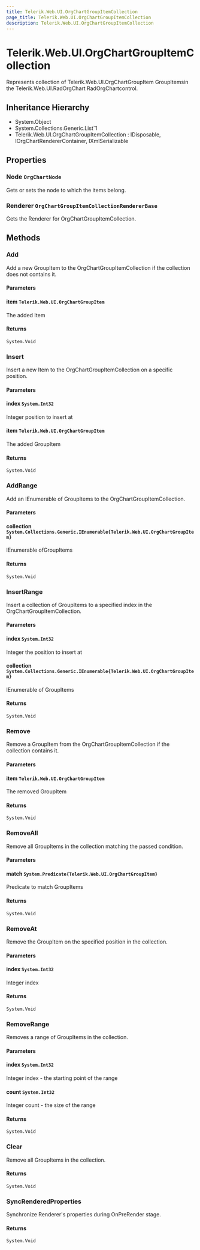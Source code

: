 ```yaml
---
title: Telerik.Web.UI.OrgChartGroupItemCollection
page_title: Telerik.Web.UI.OrgChartGroupItemCollection
description: Telerik.Web.UI.OrgChartGroupItemCollection
---
```


# Telerik.Web.UI.OrgChartGroupItemCollection

Represents collection of Telerik.Web.UI.OrgChartGroupItem GroupItemsin the Telerik.Web.UI.RadOrgChart RadOrgChartcontrol.

## Inheritance Hierarchy

* System.Object
* System.Collections.Generic.List`1
* Telerik.Web.UI.OrgChartGroupItemCollection : IDisposable, IOrgChartRendererContainer, IXmlSerializable

## Properties

###  Node `OrgChartNode`

Gets or sets the node to which the items belong.

###  Renderer `OrgChartGroupItemCollectionRendererBase`

Gets the Renderer for OrgChartGroupItemCollection.

## Methods

###  Add

Add a new GroupItem to the OrgChartGroupItemCollection if the collection does not contains it.

#### Parameters

#### item `Telerik.Web.UI.OrgChartGroupItem`

The added Item

#### Returns

`System.Void` 

###  Insert

Insert a new Item to the OrgChartGroupItemCollection on a specific position.

#### Parameters

#### index `System.Int32`

Integer position to insert at

#### item `Telerik.Web.UI.OrgChartGroupItem`

The added GroupItem

#### Returns

`System.Void` 

###  AddRange

Add an IEnumerable of GroupItems to the OrgChartGroupItemCollection.

#### Parameters

#### collection `System.Collections.Generic.IEnumerable{Telerik.Web.UI.OrgChartGroupItem}`

IEnumerable ofGroupItems

#### Returns

`System.Void` 

###  InsertRange

Insert a collection of GroupItems to a specified index in the OrgChartGroupItemCollection.

#### Parameters

#### index `System.Int32`

Integer the position to insert at

#### collection `System.Collections.Generic.IEnumerable{Telerik.Web.UI.OrgChartGroupItem}`

IEnumerable of GroupItems

#### Returns

`System.Void` 

###  Remove

Remove a GroupItem from the OrgChartGroupItemCollection if the collection contains it.

#### Parameters

#### item `Telerik.Web.UI.OrgChartGroupItem`

The removed GroupItem

#### Returns

`System.Void` 

###  RemoveAll

Remove all GroupItems in the collection matching the passed condition.

#### Parameters

#### match `System.Predicate{Telerik.Web.UI.OrgChartGroupItem}`

Predicate to match GroupItems

#### Returns

`System.Void` 

###  RemoveAt

Remove the GroupItem on the specified position in the collection.

#### Parameters

#### index `System.Int32`

Integer index

#### Returns

`System.Void` 

###  RemoveRange

Removes a range of GroupItems in the collection.

#### Parameters

#### index `System.Int32`

Integer index - the starting point of the range

#### count `System.Int32`

Integer count - the size of the range

#### Returns

`System.Void` 

###  Clear

Remove all GroupItems in the collection.

#### Returns

`System.Void` 

###  SyncRenderedProperties

Synchronize Renderer's properties during OnPreRender stage.

#### Returns

`System.Void` 


